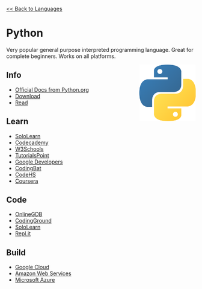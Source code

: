 <a href=".">&lt;&lt; Back to Languages</a>

# Python
Very popular general purpose interpreted programming language.  Great for complete beginners.  Works on all platforms.

<img src="logos/Python.png" height="150" style="float:right;position:sticky;top:50px;"/>

## Info
- [Official Docs from Python.org](https://docs.python.org/3/)
- [Download](https://www.python.org/downloads/)
- [Read](https://en.wikipedia.org/wiki/Python_(programming_language))

## Learn
- [SoloLearn](https://www.sololearn.com/Course/Python/)
- [Codecademy](https://www.codecademy.com/learn/learn-python-3)
- [W3Schools](https://www.w3schools.com/python/default.asp)
- [TutorialsPoint](https://www.tutorialspoint.com/python/)
- [Google Developers](https://developers.google.com/edu/python)
- [CodingBat](https://codingbat.com/python)
- [CodeHS](https://codehs.com/info/curriculum/intropython)
- [Coursera](https://www.coursera.org/specializations/python)

## Code
- [OnlineGDB](https://www.onlinegdb.com/online_python_compiler)
- [CodingGround](https://www.tutorialspoint.com/execute_python_online.php)
- [SoloLearn](https://code.sololearn.com/#py)
- [Repl.it](https://repl.it/languages/python3)

## Build
- [Google Cloud](https://cloud.google.com/python)
- [Amazon Web Services](https://aws.amazon.com/developer/language/python/)
- [Microsoft Azure](https://docs.microsoft.com/en-us/azure/python/)
